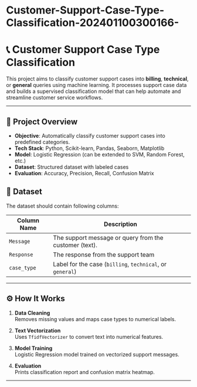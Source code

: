 # Customer-Support-Case-Type-Classification-202401100300166-

# 📞 Customer Support Case Type Classification

This project aims to classify customer support cases into **billing**, **technical**, or **general** queries using machine learning. It processes support case data and builds a supervised classification model that can help automate and streamline customer service workflows.

---

## 🚀 Project Overview

- **Objective**: Automatically classify customer support cases into predefined categories.
- **Tech Stack**: Python, Scikit-learn, Pandas, Seaborn, Matplotlib
- **Model**: Logistic Regression (can be extended to SVM, Random Forest, etc.)
- **Dataset**: Structured dataset with labeled cases
- **Evaluation**: Accuracy, Precision, Recall, Confusion Matrix


## 📂 Dataset

The dataset should contain following columns:

| Column Name       | Description                               |
|-------------------|-------------------------------------------|
| `Message`         | The support message or query from the customer (text).             |
| `Response`        |The response from the support team |
| `case_type`       | Label for the case (`billing`, `technical`, or `general`) |


---

## ⚙️ How It Works

1. **Data Cleaning**  
   Removes missing values and maps case types to numerical labels.

2. **Text Vectorization**  
   Uses `TfidfVectorizer` to convert text into numerical features.

3. **Model Training**  
   Logistic Regression model trained on vectorized support messages.

4. **Evaluation**  
   Prints classification report and confusion matrix heatmap.

---


